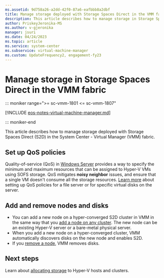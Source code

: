 ```yaml
---
ms.assetid: 9d758a26-a2dd-42f0-87a6-eafbbb8a2dbf
title: Manage storage deployed with Storage Spaces Direct in the VMM fabric
description: This article describes how to manage storage in Storage Spaces Direct in the VMM fabric
author: PriskeyJeronika-MS
ms.author: v-gjeronika
manager: jsuri
ms.date: 04/24/2023
ms.topic: article
ms.service: system-center
ms.subservice: virtual-machine-manager
ms.custom: UpdateFrequency2, engagement-fy23
---
```


# Manage storage in Storage Spaces Direct in the VMM fabric

::: moniker range=">= sc-vmm-1801 <= sc-vmm-1807"

[!INCLUDE [eos-notes-virtual-machine-manager.md](../includes/eos-notes-virtual-machine-manager.md)]

::: moniker-end

This article describes how to manage storage deployed with Storage Spaces Direct (S2D) in the System Center - Virtual Manager (VMM) fabric.


## Set up QoS policies

Quality-of-service (QoS) in [Windows Server](/windows-server/storage/storage-qos/storage-qos-overview) provides a way to specify the minimum and maximum resources that can be assigned to Hyper-V VMs using SOFS storage. QoS mitigates **noisy neighbor** issues, and ensure that a single VM doesn't consume all the storage resources. [Learn more](manage-sofs-qos.md) about setting up QoS policies for a file server or for specific virtual disks on the server.

## Add and remove nodes and disks

- You can add a new node on a hyper-converged S2D cluster in VMM in the same way that you [add a node on any cluster](hyper-v-cluster.md#add-a-node-to-the-cluster). The new node can be an existing Hyper-V server or a bare-metal physical server.
- When you add a new node on a hyper-converged cluster, VMM automatically discovers disks on the new node and enables S2D.
- If you [remove a node](hyper-v-cluster.md#remove-a-node-from-the-cluster), VMM removes disks.

## Next steps

Learn about [allocating storage](hyper-v-storage.md) to Hyper-V hosts and clusters.

